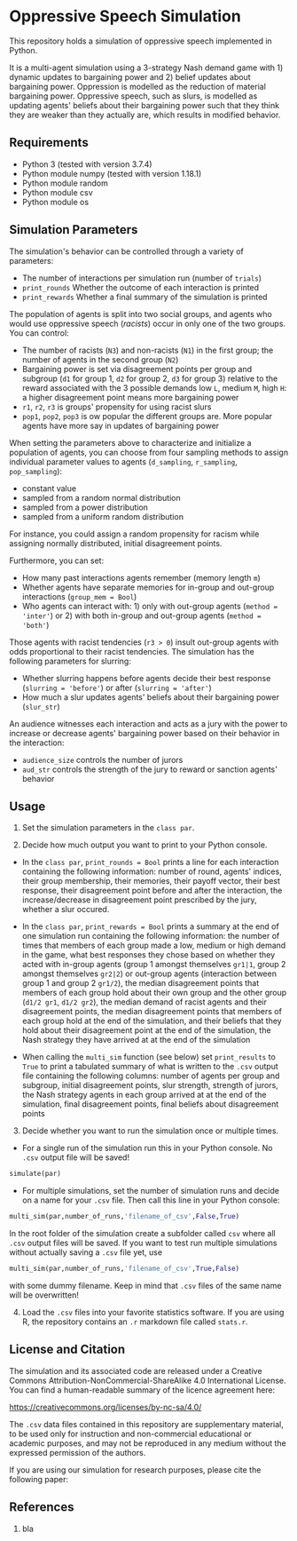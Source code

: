 # Oppressive Speech Simulation

This repository holds a simulation of oppressive speech implemented in Python.

It is a multi-agent simulation using a 3-strategy Nash demand game with 1) dynamic updates to bargaining power and 2) belief updates about bargaining power. Oppression is modelled as the reduction of material bargaining power. Oppressive speech, such as slurs, is modelled as updating agents' beliefs about their bargaining power such that they think they are weaker than they actually are, which results in modified behavior.

## Requirements

* Python 3 (tested with version 3.7.4)
* Python module numpy (tested with version 1.18.1)
* Python module random
* Python module csv
* Python module os

## Simulation Parameters

The simulation's behavior can be controlled through a variety of parameters:
* The number of interactions per simulation run (number of ```trials```)
* ```print_rounds``` Whether the outcome of each interaction is printed
* ```print_rewards``` Whether a final summary of the simulation is printed

The population of agents is split into two social groups, and agents who would use oppressive speech (*racists*) occur in only one of the two groups. You can control:
* The number of racists (```N3```) and non-racists (```N1```) in the first group; the number of agents in the second group (```N2```)
* Bargaining power is set via disagreement points per group and subgroup (```d1``` for group 1, ```d2``` for group 2, ```d3``` for group 3) relative to the reward associated with the 3 possible demands low ```L```, medium ```M```, high ```H```: a higher disagreement point means more bargaining power 
* ```r1```, ```r2```, ```r3``` is groups' propensity for using racist slurs
* ```pop1```, ```pop2```, ```pop3``` is ow popular the different groups are. More popular agents have more say in updates of bargaining power

When setting the parameters above to characterize and initialize a population of agents, you can choose from four sampling methods to assign individual parameter values to agents (```d_sampling```, ```r_sampling```, ```pop_sampling```):
* constant value
* sampled from a random normal distribution
* sampled from a power distribution
* sampled from a uniform random distribution

For instance, you could assign a random propensity for racism while assigning normally distributed, initial disagreement points.

Furthermore, you can set:

* How many past interactions agents remember (memory length ```m```)
* Whether agents have separate memories for in-group and out-group interactions (```group_mem = Bool```)
* Who agents can interact with: 1) only with out-group agents (```method = 'inter'```) or 2) with both in-group and out-group agents (```method = 'both'```)

Those agents with racist tendencies (```r3 > 0```) insult out-group agents with odds proportional to their racist tendencies. The simulation has the following parameters for slurring:
* Whether slurring happens before agents decide their best response (```slurring = 'before'```) or after (```slurring = 'after'```)
* How much a slur updates agents' beliefs about their bargaining power (```slur_str```)

An audience witnesses each interaction and acts as a jury with the power to increase or decrease agents' bargaining power based on their behavior in the interaction:

* ```audience_size``` controls the number of jurors
* ```aud_str``` controls the strength of the jury to reward or sanction agents' behavior

## Usage

1. Set the simulation parameters in the ```class par```.

2. Decide how much output you want to print to your Python console.
*  In the ```class par```, ```print_rounds = Bool``` prints a line for each interaction containing the following information: number of round, agents' indices, their group membership, their memories, their payoff vector, their best response, their disagreement point before and after the interaction, the increase/decrease in disagreement point prescribed by the jury, whether a slur occured.

* In the ```class par```, ```print_rewards = Bool``` prints a summary at the end of one simulation run containing the following information: the number of times that members of each group made a low, medium or high demand in the game, what best responses they chose based on whether they acted with in-group agents (group 1 amongst themselves ```gr1|1```, group 2 amongst themselves ```gr2|2```) or out-group agents (interaction between group 1 and group 2 ```gr1/2```), the median disagreement points that members of each group hold about their own group and the other group (```d1/2 gr1```, ```d1/2 gr2```), the median demand of racist agents and their disagreement points, the median disagreement points that members of each group hold at the end of the simulation, and their beliefs that they hold about their disagreement point at the end of the simulation, the Nash strategy they have arrived at at the end of the simulation

* When calling the ```multi_sim``` function (see below) set ```print_results``` to ```True``` to print a tabulated summary of what is written to the ```.csv``` output file containing the following columns: number of agents per group and subgroup, initial disagreement points, slur strength, strength of jurors, the Nash strategy agents in each group arrived at at the end of the simulation, final disagreement points, final beliefs about disagreement points

3. Decide whether you want to run the simulation once or multiple times.

* For a single run of the simulation run this in your Python console. No ```.csv``` output file will be saved!
```python
simulate(par)
```

* For multiple simulations, set the number of simulation runs and decide on a name for your ```.csv``` file. Then call this line in your Python console:
```python
multi_sim(par,number_of_runs,'filename_of_csv',False,True)
```
In the root folder of the simulation create a subfolder called ```csv``` where all ```.csv``` output files will be saved. If you want to test run multiple simulations without actually saving a ```.csv``` file yet, use
```python
multi_sim(par,number_of_runs,'filename_of_csv',True,False)
```
with some dummy filename. Keep in mind that ```.csv``` files of the same name will be overwritten!

4. Load the ```.csv``` files into your favorite statistics software. If you are using R, the repository contains an ```.r``` markdown file called ```stats.r```.

## License and Citation

The simulation and its associated code are released under a Creative Commons Attribution-NonCommercial-ShareAlike 4.0 International License. You can find a human-readable summary of the licence agreement here:

https://creativecommons.org/licenses/by-nc-sa/4.0/

The ```.csv``` data files contained in this repository are supplementary material, to be used only for instruction and non-commercial educational or academic purposes, and may not be reproduced in any medium without the expressed permission of the authors.

If you are using our simulation for research purposes, please cite the following paper:

## References

1. bla

